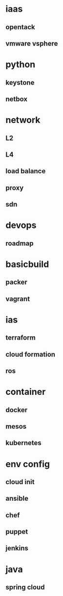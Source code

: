 # iaas
## opentack
## vmware vsphere
# python
## keystone
## netbox
# network
## L2
## L4
## load balance
## proxy
## sdn
# devops
## roadmap
# basicbuild
## packer
## vagrant
# ias
## terraform
## cloud formation
## ros 
# container
## docker
## mesos
## kubernetes
# env config
## cloud init
## ansible
## chef
## puppet
## jenkins
# java
## spring cloud

